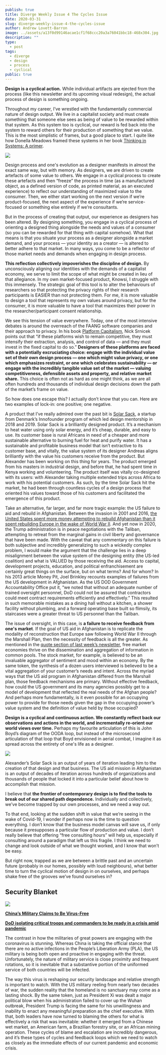 ```yaml
---
publish: true
title: Diverge Weekly Issue 4 The Cycles Issue
date: 2020-03-31
slug: diverge-weekly-issue-4-the-cycles-issue
author: Andrew Lovett-Barron
image: ../assets/a13f0d99146acae1cf1f68ccc20a3a76041bbc18-468x304.jpg
description: ""
type:
  - post
tags:
  - diverge
  - design
  - process
  - cyclical
public: true
---
```


**Design is a cyclical action.** While individual artifacts are ejected from the process (like this newsletter and its upcoming visual redesign), the actual process of design is something ongoing.

Throughout my career, I’ve wrestled with the fundamentally commercial nature of design output. We live in a capitalist society and must create something that someone else sees as being of value to be rewarded within that system. As this system too is cyclical, our reward is fed back into the system to reward others for their production of something that we value. This is the most simplistic of frames, but a good place to start. I quite like how Donella Meadows framed these systems in her book [Thinking in Systems: A primer](https://amzn.to/2UodGbs).

![](../assets/2120b125baf2e65bab37a1b50802354c3bcad103-1180x1224.png)

Design process and one's evolution as a designer manifests in almost the exact same way, but with memory. As designers, we are driven to create artefacts of some value to others. We engage in a cyclical process to create these artefacts and then “freeze” the process in time (as a manufactured object, as a defined version of code, as printed material, as an executed experience) to reflect our understanding of maximized value to the consumer. Then, we either start working on the next version if we’re product-focused, the next aspect of the experience if we’re service-focused or something else entirely if we’re consultants.

But in the process of creating that output, our experience as designers has been altered. By designing something, you engage in a cyclical process of orienting a designed thing alongside the needs and values of a consumer (so you can be rewarded for that thing with capital somehow). What that means is that you situate your process as a designer alongside a market demand, and your process — your identity as a creator — is altered to better adhere to that market. In many ways, you come to be a reflector of those market needs and demands when engaging in design process.

**This reflection collectively impoverishes the discipline of design.** By unconsciously aligning our identities with the demands of a capitalist economy, we serve to limit the scope of what might be created in lieu of that allegiance. In my own market-focused product, Knowsi, I struggle with this immensely. The strategic goal of this tool is to alter the behaviours of researchers so that protecting the privacy rights of their research participants is EASIER than not protecting them. For me, it is more valuable to design a tool that represents my own values around privacy, but for the consumer, it is more valuable to have a tool that maximizes their power in the researcher/participant consent relationship.

We see this tension of value everywhere. Today, one of the most intensive debates is around the overreach of the FAANG software companies and their approach to privacy. In his book [Platform Capitalism](https://amzn.to/2wJ0Hbi), Nick Srnicek points out that “if these platforms wish to remain competitive, they must intensify their extraction, analysis, and control of data — and they must invest in the fixed capital to do so.” **Designers of these platforms are faced with a potentially excruciating choice: engage with the individual value set of their own design process — one which might value privacy, or one which emphasizes restraint, or one which celebrates sustainability — or engage with the incredibly tangible value set of the market — valuing competitiveness, defensible assets and property, and relative market share.** This choice is often not as hard as one might think, as we are all often hundreds and thousands of individual design decisions down the path of the market’s frame on value.

So how does one escape this? I actually don’t know that you can. Here are two examples of lock-in: one positive; one negative.

A product that I’ve really admired over the past bit is [Solar Sack](https://solarsack.com/), a startup from Denmark’s Innofounder program of which led design mentorship in 2018 and 2019. Solar Sack is a brilliantly designed product. It’s a mechanism to heat water using only solar energy, and it’s cheap, durable, and easy to use. Its customer base is rural Africans in need of a cheaper and more sustainable alternative to burning fuel for heat and purify water. It has a sustainable and profitable business model that isn’t extractive to its customer base, and vitally, the value system of its designer Andreas aligns brilliantly with the value his customers receive from the product. But Alexander has been working on this thing for years. The product emerged from his masters in industrial design, and before that, he had spent time in Kenya working and volunteering. The product itself was vitally co-designed with its users: with Alexander taking multiple extended trips across Africa to work with his potential customers. As such, by the time Solar Sack hit the market, he had been through countless cycles of a design process that oriented his values toward those of his customers and facilitated the emergence of this product.

Take an alternative, far larger, and far more tragic example: the US failure to aid and rebuild in Afghanistan. Between the invasion in 2001 and 2016, [the United States spent more money attempting to rebuild Afghanistan than it spent rebuilding Europe in the wake of World War II](https://www.vox.com/2016/2/26/11116874/afghanistan-failure). And yet now in 2020, the Trump administration is in peace negotiations with the Taliban, attempting to retreat from the marginal gains in civil liberty and governance that have been made. With the caveat that any commentary on this failure is both subjective and incredibly generalizing to such a wickedly complex problem, I would make the argument that the challenge lies in a deep misalignment between the value system of the designing entity (the US-led coalition) and what is VALUED by those receiving the aid. Access to capital, development projects, education, and political enfranchisement are certainly great things on the surface, but on what terms? And for whom? In his 2013 article Money Pit, Joel Brinkley recounts examples of failures from the US development in Afghanistan. As the US DOD Government Accountability Office put it, “we noted that without an adequate number of trained oversight personnel, DoD could not be assured that contractors could meet contract requirements efficiently and effectively.” This resulted in such memorable mistakes as a dining hall without a kitchen, a shower facility without plumbing, and a forward operating base built so flimsily, its staircases were a greater threat to US personnel than the Taliban.

The issue of oversight, in this case, is **a failure to receive feedback from one's market**. If the goal of US aid in Afghanistan is to replicate the modality of reconstruction that Europe saw following World War II through the Marshall Plan, then the necessity of feedback is all the greater. As mentioned in the [quote section of last week’s newsletter](https://divergeweekly.com/issue/3/), free market economies thrive on the dissemination and aggregation of information in common pools. The stock market, for example, is believed to be an invaluable aggregator of sentiment and mood within an economy. By the same token, the synthesis of a dozen users interviewed is believed to be a vital aggregation of your customer’s needs and intent. Across the myriad ways that the US aid program in Afghanistan differed from the Marshall plan, those feedback mechanisms are primary. Without effective feedback, how could the US government and its many agencies possibly get to a model of development that reflected the real needs of the Afghan people? And perhaps more fundamentally, is it even possible for an occupying power to provide for those needs given the gap in the occupying power’s value system and the definition of value held by those occupied?

**Design is a cyclical and continuous action. We constantly reflect back our observations and actions in the world, and incrementally re-orient our world views over time.** Perhaps my favourite articulation of this is John Boyd’s diagram of the OODA loop, but instead of the microsecond articulation of that loop that Boyd envisioned in aerial combat, I imagine it as spread across the entirety of one's life as a designer.

![](../assets/10ec01ef440f42c2e43b2457ca7aab37405dcaf4-1180x482.png)

Alexander’s Solar Sack is an output of years of iteration leading him to the creation of that design and that business. The US aid mission in Afghanistan is an output of decades of iteration across hundreds of organizations and thousands of people that locked it into a particular belief about how to accomplish that mission.

I believe that **the frontier of contemporary design is to find the tools to break out of our shared path dependence.** Individually and collectively, we’ve become trapped by our own processes, and we need a way out.

To that end, looking at the sudden shift in value that we’re seeing in the wake of Covid-19, I wonder if perhaps now is the time to question everything. I don’t know that the business model canvas will save us, if only because it presupposes a particular flow of production and value. I don’t really believe that offering “free consulting hours” will help us, especially if consulting around a paradigm that left us this fragile. I think we need to change and look outside of what we thought worked, and I know that won’t be easy.

But right now, trapped as we are between a brittle past and an uncertain future (probably in our homes, possibly with loud neighbours), what better time to turn the cyclical motion of design in on ourselves, and perhaps shake free of the grooves we’ve found ourselves in?

## Security Blanket

![](../assets/1efd2b58f88b370d87681e6f706156bf515386f1-800x533.jpg)

[**China’s Military Claims to Be Virus-Free**](https://foreignpolicy.com/2020/03/20/pla-coronavirus-invasion-chinas-military-claims-to-be-virus-free/)

[**DoD isolating critical troops and commanders to be ready in a crisis amid pandemic**](https://edition.cnn.com/2020/03/30/politics/us-military-special-protection-measures-coronavirus/index.html)

The contrast in how the militaries of great powers are engaging with the coronavirus is stunning. Whereas China is taking the official stance that there are no active infections in the People’s Liberation Army (PLA), the US military is being both open and proactive in engaging with the threat. Unfortunately, the nature of military service is close proximity and frequent rotations, so it is inevitable that a substantive portion of the uniformed service of both countries will be infected.

The way this virus is reshaping our security landscape and relative strength is important to watch. With the US military reeling from nearly two decades of war, the sudden reality that the homeland is no sanctuary may come as a lasting shock. By the same token, just as President Xi was dealt a major political blow when his administration failed to cover up the Wuhan outbreak, President Trump is facing the same for his unwillingness and inability to enact any meaningful preparation as the chief executive. With that, both leaders have now turned to blaming the others for what is effectively a risk that was inevitable: whether it emerged from a Chinese wet market, an American farm, a Brazilian forestry site, or an African mining operation. These cycles of blame and escalation are incredibly dangerous, and it’s these types of cycles and feedback loops which we need to watch as closely as the immediate effects of our current pandemic and economic crisis.
